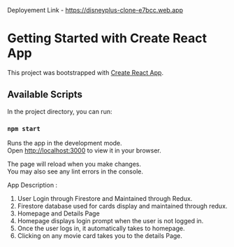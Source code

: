 Deployement Link - https://disneyplus-clone-e7bcc.web.app

# Getting Started with Create React App

This project was bootstrapped with [Create React App](https://github.com/facebook/create-react-app).

## Available Scripts

In the project directory, you can run:

### `npm start`

Runs the app in the development mode.\
Open [http://localhost:3000](http://localhost:3000) to view it in your browser.

The page will reload when you make changes.\
You may also see any lint errors in the console.

App Description :

1. User Login through Firestore and Maintained through Redux.
2. Firestore database used for cards display and maintained through redux.
3. Homepage and Details Page
4. Homepage displays login prompt when the user is not logged in.
5. Once the user logs in, it automatically takes to homepage.
6. Clicking on any movie card takes you to the details Page.
